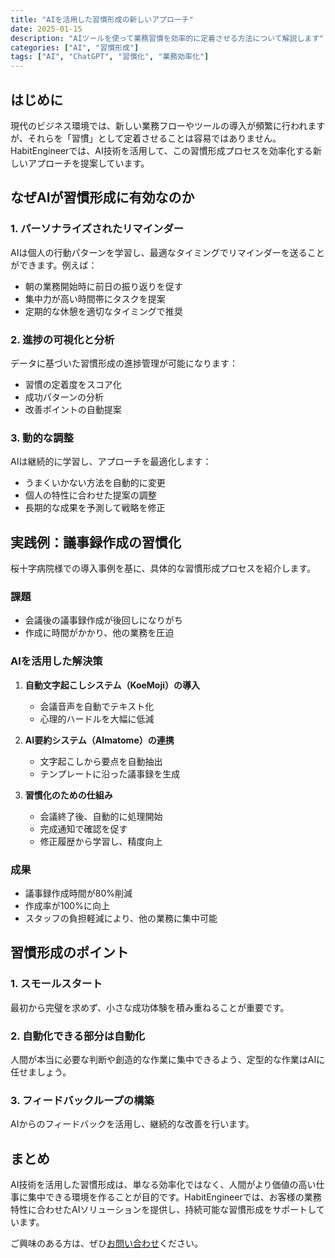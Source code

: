 ```yaml
---
title: "AIを活用した習慣形成の新しいアプローチ"
date: 2025-01-15
description: "AIツールを使って業務習慣を効率的に定着させる方法について解説します"
categories: ["AI", "習慣形成"]
tags: ["AI", "ChatGPT", "習慣化", "業務効率化"]
---
```


## はじめに

現代のビジネス環境では、新しい業務フローやツールの導入が頻繁に行われますが、それらを「習慣」として定着させることは容易ではありません。HabitEngineerでは、AI技術を活用して、この習慣形成プロセスを効率化する新しいアプローチを提案しています。

## なぜAIが習慣形成に有効なのか

### 1. パーソナライズされたリマインダー

AIは個人の行動パターンを学習し、最適なタイミングでリマインダーを送ることができます。例えば：

- 朝の業務開始時に前日の振り返りを促す
- 集中力が高い時間帯にタスクを提案
- 定期的な休憩を適切なタイミングで推奨

### 2. 進捗の可視化と分析

データに基づいた習慣形成の進捗管理が可能になります：

- 習慣の定着度をスコア化
- 成功パターンの分析
- 改善ポイントの自動提案

### 3. 動的な調整

AIは継続的に学習し、アプローチを最適化します：

- うまくいかない方法を自動的に変更
- 個人の特性に合わせた提案の調整
- 長期的な成果を予測して戦略を修正

## 実践例：議事録作成の習慣化

桜十字病院様での導入事例を基に、具体的な習慣形成プロセスを紹介します。

### 課題
- 会議後の議事録作成が後回しになりがち
- 作成に時間がかかり、他の業務を圧迫

### AIを活用した解決策

1. **自動文字起こしシステム（KoeMoji）の導入**
   - 会議音声を自動でテキスト化
   - 心理的ハードルを大幅に低減

2. **AI要約システム（AImatome）の連携**
   - 文字起こしから要点を自動抽出
   - テンプレートに沿った議事録を生成

3. **習慣化のための仕組み**
   - 会議終了後、自動的に処理開始
   - 完成通知で確認を促す
   - 修正履歴から学習し、精度向上

### 成果
- 議事録作成時間が80%削減
- 作成率が100%に向上
- スタッフの負担軽減により、他の業務に集中可能

## 習慣形成のポイント

### 1. スモールスタート
最初から完璧を求めず、小さな成功体験を積み重ねることが重要です。

### 2. 自動化できる部分は自動化
人間が本当に必要な判断や創造的な作業に集中できるよう、定型的な作業はAIに任せましょう。

### 3. フィードバックループの構築
AIからのフィードバックを活用し、継続的な改善を行います。

## まとめ

AI技術を活用した習慣形成は、単なる効率化ではなく、人間がより価値の高い仕事に集中できる環境を作ることが目的です。HabitEngineerでは、お客様の業務特性に合わせたAIソリューションを提供し、持続可能な習慣形成をサポートしています。

ご興味のある方は、ぜひ[お問い合わせ](mailto:ai@habitengineer.com)ください。